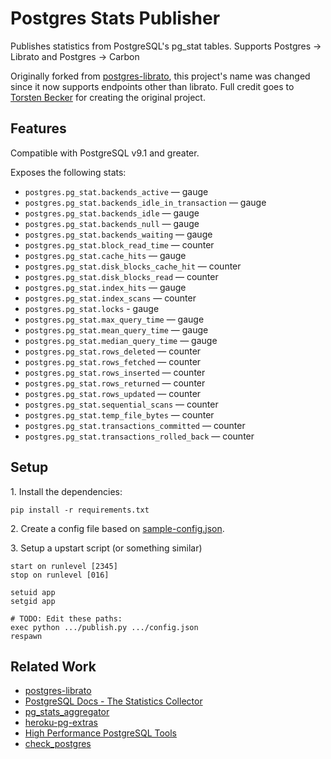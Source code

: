 # Postgres Stats Publisher

Publishes statistics from PostgreSQL's pg_stat tables.
Supports Postgres &rarr; Librato and Postgres &rarr; Carbon

Originally forked from [postgres-librato](https://github.com/6wunderkinder/postgres-librato), this project's name was changed since it now supports endpoints other than librato. Full credit goes to [Torsten Becker](https://github.com/torsten) for creating the original project.


## Features

Compatible with PostgreSQL v9.1 and greater.

Exposes the following stats:

 - `postgres.pg_stat.backends_active` — gauge
 - `postgres.pg_stat.backends_idle_in_transaction` — gauge
 - `postgres.pg_stat.backends_idle` — gauge
 - `postgres.pg_stat.backends_null` — gauge
 - `postgres.pg_stat.backends_waiting` — gauge
 - `postgres.pg_stat.block_read_time` — counter
 - `postgres.pg_stat.cache_hits` — gauge
 - `postgres.pg_stat.disk_blocks_cache_hit` — counter
 - `postgres.pg_stat.disk_blocks_read` — counter
 - `postgres.pg_stat.index_hits` — gauge
 - `postgres.pg_stat.index_scans` — counter
 - `postgres.pg_stat.locks` - gauge
 - `postgres.pg_stat.max_query_time` — gauge
 - `postgres.pg_stat.mean_query_time` — gauge
 - `postgres.pg_stat.median_query_time` — gauge
 - `postgres.pg_stat.rows_deleted` — counter
 - `postgres.pg_stat.rows_fetched` — counter
 - `postgres.pg_stat.rows_inserted` — counter
 - `postgres.pg_stat.rows_returned` — counter
 - `postgres.pg_stat.rows_updated` — counter
 - `postgres.pg_stat.sequential_scans` — counter
 - `postgres.pg_stat.temp_file_bytes` — counter
 - `postgres.pg_stat.transactions_committed` — counter
 - `postgres.pg_stat.transactions_rolled_back` — counter


## Setup

1&#x2e; Install the dependencies:

    pip install -r requirements.txt

2&#x2e; Create a config file based on [sample-config.json](sample-config.json).

3&#x2e; Setup a upstart script (or something similar)

    start on runlevel [2345]
    stop on runlevel [016]

    setuid app
    setgid app

    # TODO: Edit these paths:
    exec python .../publish.py .../config.json
    respawn


## Related Work

 - [postgres-librato](https://github.com/6wunderkinder/postgres-librato)
 - [PostgreSQL Docs - The Statistics Collector](http://www.postgresql.org/docs/9.3/static/monitoring-stats.html)
 - [pg_stats_aggregator](https://github.com/lmarburger/pg_stats_aggregator/blob/master/pgstats.rb)
 - [heroku-pg-extras](https://github.com/heroku/heroku-pg-extras/blob/master/lib/heroku/command/pg.rb)
 - [High Performance PostgreSQL Tools](https://github.com/gregs1104/hppt/tree/master/perf)
 - [check_postgres](http://bucardo.org/wiki/Check_postgres)

